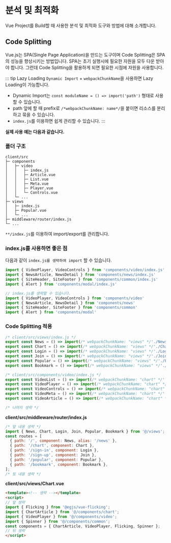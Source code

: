 # 분석 및 최적화

Vue Project를 Build할 때 사용한 분석 및 최적화 도구와 방법에 대해 소개합니다.

## Code Splitting

Vue.js는 SPA(Single Page Application)을 만드는 도구이며
Code Splitting은 SPA의 성능을 향상시키는 방법입니다.
SPA는 초기 실행시에 필요한 자원을 모두 다운 받아야 합니다.
그런데 Code Splitting을 활용하게 되면 필요한 시점에 자원을 사용합니다.

::: tip Lazy Loading
`Dynamic Import` + `webpackChunkName`을 사용하면 Lazy Loading이 가능합니다.
- Dynamic Import는 `const moduleName = () => import('path')` 형태로 사용할 수 있습니다.
- path 앞에 할 때 prefix로 `/*webpackChunkName: name*/`을 붙이면 리소스를 분리하고 묶을 수 있습니다.
- `index.js`를 이용하면 쉽게 관리할 수 있습니다.
:::

**실제 사용 예는 다음과 같습니다.**  

### 폴더 구조
```{4,12,15}
client/src
├─ components
│   ├─ video
│   │   ├─ index.js
│   │   ├─ Article.vue
│   │   ├─ List.vue
│   │   ├─ Meta.vue
│   │   ├─ Player.vue
│   │   └─ Controls.vue
│   └─ ...
├─ views
│   ├─ index.js
│   ├─ Popular.vue
│   └─ ...
├─ middleware/router/index.js
└─ ...
```
`**/index.js`를 이용하여 import/export를 관리합니다.


### index.js를 사용하면 좋은 점 

다음과 같이 `index.js를 생략하여 import` 할 수 있습니다.

``` js
import { VideoPlayer, VideoControls } from 'components/video/index.js'
import { NewsArticle, NewsDetail } from 'components/news/index.js'
import { SiteHeader, SiteFooter } from 'components/common/index.js'
import { Alert } from 'components/modal/index.js'

// index.js를 생략할 수 있습니다.
import { VideoPlayer, VideoControls } from 'components/video'
import { NewsArticle, NewsDetail } from 'components/news'
import { SiteHeader, SiteFooter } from 'components/common'
import { Alert } from 'components/modal'
```
  
### Code Splitting 적용

``` js
/* client/src/views/index.js */
export const News = () => import(/* webpackChunkName: "views" */'./News.vue');
export const Chart = () => import(/* webpackChunkName: "views" */'./Chart.vue');
export const Login = () => import(/* webpackChunkName: "views" */'./Login.vue');
export const Join = () => import(/* webpackChunkName: "views" */'./Join.vue');
export const Popular = () => import(/* webpackChunkName: "views" */'./Popular.vue');
export const Bookmark = () => import(/* webpackChunkName: "views" */'./Bookmark.vue');

/* client/src/components/video/index.js */
export const VideoList = () => import(/* webpackChunkName: "chart" */'./List.vue');
export const VideoPlayer = () => import(/* webpackChunkName: "chart" */'./Player.vue');
export const VideoControls = () => import(/* webpackChunkName: "chart" */'./Controls.vue');
export const VideoMeta = () => import(/* webpackChunkName: "chart" */'./Meta.vue');
export const VideoArticle = () => import(/* webpackChunkName: "chart" */'./Article.vue');

/* 나머지 생략 */
```

**client/src/middleware/router/index.js** 
``` js
/* 앞 내용 생략 */
import { News, Chart, Login, Join, Popular, Bookmark } from '@/views';
const routes = [
  { path: '/', component: News, alias: '/news' },
  { path: '/chart', component: Chart },
  { path: '/sign-in', component: Login },
  { path: '/sign-up', component: Join },
  { path: '/popular', component: Popular },
  { path: '/bookmark', component: Bookmark },
];
/* 뒷 내용 생략 */
```
**client/src/views/Chart.vue** 
``` html
<template><!-- 생략 --></template>
<script>
// 앞 생략
import { Flicking } from '@egjs/vue-flicking';
import { ChartArticle } from '@/components/chart';
import { VideoPlayer } from '@/components/video';
import { Spinner } from '@/components/common';
const components = { ChartArticle, VideoPlayer, Flicking, Spinner };
// 뒤 생략
</script>
```